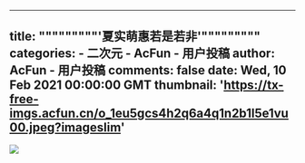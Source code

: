 
---
title: """""""""'夏实萌惠若是若非'"""""""""
categories: 
    - 二次元
    - AcFun - 用户投稿
author: AcFun - 用户投稿
comments: false
date: Wed, 10 Feb 2021 00:00:00 GMT
thumbnail: 'https://tx-free-imgs.acfun.cn/o_1eu5gcs4h2q6a4q1n2b1l5e1vu00.jpeg?imageslim'
---

<div>   
<img src="https://tx-free-imgs.acfun.cn/o_1eu5gcs4h2q6a4q1n2b1l5e1vu00.jpeg?imageslim" referrerpolicy="no-referrer">  
</div>
            